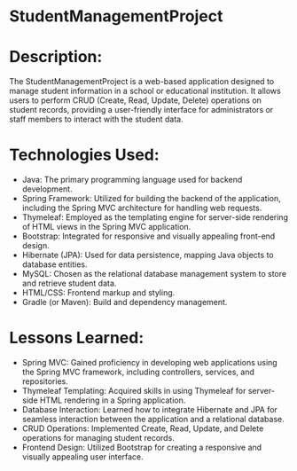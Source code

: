 # StudentManagementProject

# Description:
The StudentManagementProject is a web-based application designed to manage student information in a school or educational institution. It allows users to perform CRUD (Create, Read, Update, Delete) operations on student records, providing a user-friendly interface for administrators or staff members to interact with the student data.

# Technologies Used:
- Java: The primary programming language used for backend development.
- Spring Framework: Utilized for building the backend of the application, including the Spring MVC architecture for handling web requests.
- Thymeleaf: Employed as the templating engine for server-side rendering of HTML views in the Spring MVC application.
- Bootstrap: Integrated for responsive and visually appealing front-end design.
- Hibernate (JPA): Used for data persistence, mapping Java objects to database entities.
- MySQL: Chosen as the relational database management system to store and retrieve student data.
- HTML/CSS: Frontend markup and styling.
- Gradle (or Maven): Build and dependency management.

# Lessons Learned:
- Spring MVC: Gained proficiency in developing web applications using the Spring MVC framework, including controllers, services, and repositories.
- Thymeleaf Templating: Acquired skills in using Thymeleaf for server-side HTML rendering in a Spring application.
- Database Interaction: Learned how to integrate Hibernate and JPA for seamless interaction between the application and a relational database.
- CRUD Operations: Implemented Create, Read, Update, and Delete operations for managing student records.
- Frontend Design: Utilized Bootstrap for creating a responsive and visually appealing user interface.
